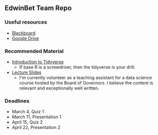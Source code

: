 ## EdwinBet Team Repo 

### Useful resources
- [Blackboard](https://blackboard.gwu.edu/webapps/blackboard/execute/announcement?method=search&context=course_entry&course_id=_329835_1&handle=announcements_entry&mode=view)
- [Google Drive](https://drive.google.com/drive/folders/19CDOry6OVsJSi0LbydKPZLYdrRuIJ8M-?usp=sharing)

### Recommended Material
- [Introduction to Tidyverse](https://www.datacamp.com/courses/introduction-to-the-tidyverse)
  - If base R is a screwdriver, then the tidyverse is your drill.
- [Lecture Slides](https://drive.google.com/drive/folders/1CUQHMIdTpu_wUbI-NhjgHb2EQY20XotZ?usp=sharing)
  - I'm currently volunteer as a teaching assistant for a data science course hosted by the Board of Governors. I believe the content is relevant and exceptionally well written.

### Deadlines 
- March 4, Quiz 1 
- March 11, Presentation 1
- April 15, Quiz 2
- April 22, Presentation 2 


